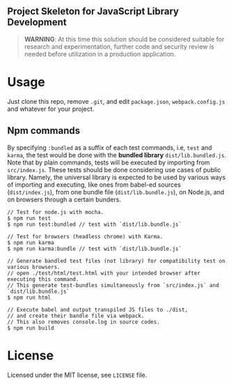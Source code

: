 Project Skeleton for JavaScript Library Development 
--

> **WARNING**: At this time this solution should be considered suitable for research and experimentation, further code and security review is needed before utilization in a production application.

# Usage
Just clone this repo, remove `.git`, and edit `package.json`, `webpack.config.js` and whatever for your project.

## Npm commands
By specifying `:bundled` as a suffix of each test commands, i.e, `test` and `karma`, the test would be done with the **bundled library** `dist/lib.bundled.js`. Note that by plain commands, tests will be executed by importing from `src/index.js`. These tests should be done considering use cases of public library. Namely, the universal library is expected to be used by various ways of importing and executing, like ones from babel-ed sources (`dist/index.js`), from one bundle file (`dist/lib.bundle.js`), on Node.js, and on browsers through a certain bunders. 

```shell
// Test for node.js with mocha.
$ npm run test
$ npm run test:bundled // test with `dist/lib.bundle.js`
 
// Test for browsers (headless chrome) with Karma.
$ npm run karma
$ npm run karma:bundle // test with `dist/lib.bundle.js`

// Generate bandled test files (not library) for compatibility test on various browsers.
// open ./test/html/test.html with your intended browser after executing this command.
// This generate test-bundles simultaneously from `src/index.js` and `dist/lib.bundle.js`
$ npm run html

// Execute babel and output transpiled JS files to ./dist,
// and create their bandle file via webpack.
// This also removes console.log in source codes.
$ npm run build
```

# License
Licensed under the MIT license, see `LICENSE` file.